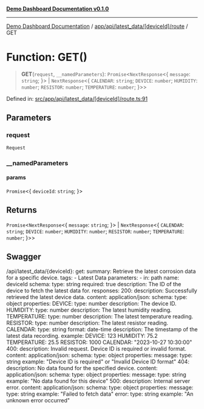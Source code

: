 [**Demo Dashboard Documentation v0.1.0**](../../../../../../README.md)

***

[Demo Dashboard Documentation](../../../../../../modules.md) / [app/api/latest\_data/\[deviceId\]/route](../README.md) / GET

# Function: GET()

> **GET**(`request`, `__namedParameters`): `Promise`\<`NextResponse`\<\{ `message`: `string`; \}\> \| `NextResponse`\<\{ `CALENDAR`: `string`; `DEVICE`: `number`; `HUMIDITY`: `number`; `RESISTOR`: `number`; `TEMPERATURE`: `number`; \}\>\>

Defined in: [src/app/api/latest\_data/\[deviceId\]/route.ts:91](https://github.com/quanggdungg0609/demo-dashboard/blob/b55cc6ef037a292ef4b8bf41b596e28cace15611/src/app/api/latest_data/[deviceId]/route.ts#L91)

## Parameters

### request

`Request`

### \_\_namedParameters

#### params

`Promise`\<\{ `deviceId`: `string`; \}\>

## Returns

`Promise`\<`NextResponse`\<\{ `message`: `string`; \}\> \| `NextResponse`\<\{ `CALENDAR`: `string`; `DEVICE`: `number`; `HUMIDITY`: `number`; `RESISTOR`: `number`; `TEMPERATURE`: `number`; \}\>\>

## Swagger

/api/latest_data/{deviceId}:
  get:
    summary: Retrieve the latest corrosion data for a specific device.
    tags:
      - Latest Data
    parameters:
      - in: path
        name: deviceId
        schema:
          type: string
        required: true
        description: The ID of the device to fetch the latest data for.
    responses:
      200:
        description: Successfully retrieved the latest device data.
        content:
          application/json:
            schema:
              type: object
              properties:
                DEVICE:
                  type: number
                  description: The device ID.
                HUMIDITY:
                  type: number
                  description: The latest humidity reading.
                TEMPERATURE:
                  type: number
                  description: The latest temperature reading.
                RESISTOR:
                  type: number
                  description: The latest resistor reading.
                CALENDAR:
                  type: string
                  format: date-time
                  description: The timestamp of the latest data recording.
              example:
                DEVICE: 123
                HUMIDITY: 75.2
                TEMPERATURE: 25.5
                RESISTOR: 1000
                CALENDAR: "2023-10-27 10:30:00"
      400:
        description: Invalid request. Device ID is required or invalid format.
        content:
          application/json:
            schema:
              type: object
              properties:
                message:
                  type: string
                  example: "Device ID is required" or "Invalid Device ID format"
      404:
        description: No data found for the specified device.
        content:
          application/json:
            schema:
              type: object
              properties:
                message:
                  type: string
                  example: "No data found for this device"
      500:
        description: Internal server error.
        content:
          application/json:
            schema:
              type: object
              properties:
                message:
                  type: string
                  example: "Failed to fetch data"
                error:
                  type: string
                  example: "An unknown error occurred"
